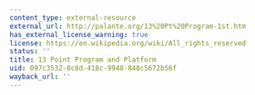 ```yaml
---
content_type: external-resource
external_url: http://palante.org/13%20Pt%20Program-1st.htm
has_external_license_warning: true
license: https://en.wikipedia.org/wiki/All_rights_reserved
status: ''
title: 13 Point Program and Platform
uid: 097c3532-0c8d-418c-9948-848c5672b56f
wayback_url: ''
---
```

